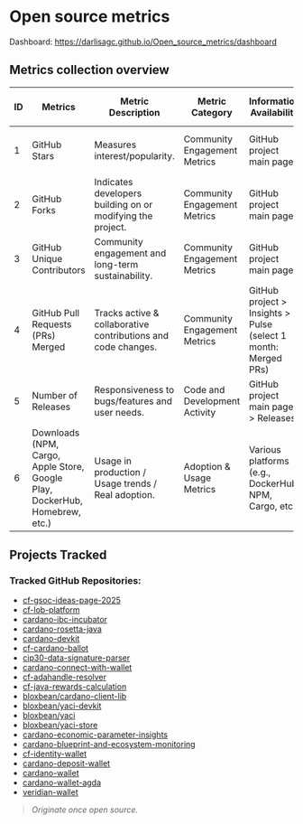 # Open source metrics 

Dashboard: https://darlisagc.github.io/Open_source_metrics/dashboard 

## Metrics collection overview

| ID | Metrics                                | Metric Description                                                      | Metric Category                  | Information Availability                   | Collection Method           | Frequency of Data Collection | Location                                 |
|----|----------------------------------------|-------------------------------------------------------------------------|----------------------------------|--------------------------------------------|-----------------------------|------------------------------|------------------------------------------|
| 1  | GitHub Stars                           | Measures interest/popularity.                                           | Community Engagement Metrics     | GitHub project main page                   | Manually / GitHub API        | Monthly                      | Confluence page / GitHub repository      |
| 2  | GitHub Forks                           | Indicates developers building on or modifying the project.              | Community Engagement Metrics     | GitHub project main page                   | Manually / GitHub API        | Monthly                      | Confluence page / GitHub repository      |
| 3  | GitHub Unique Contributors             | Community engagement and long-term sustainability.                      | Community Engagement Metrics     | GitHub project main page                   | Manually / GitHub API        | Monthly                      | Confluence page / GitHub repository      |
| 4  | GitHub Pull Requests (PRs) Merged      | Tracks active & collaborative contributions and code changes.           | Community Engagement Metrics     | GitHub project > Insights > Pulse (select 1 month: Merged PRs) | Manually / GitHub API?       | Monthly                      | Confluence page / GitHub repository      |
| 5  | Number of Releases                     | Responsiveness to bugs/features and user needs.                         | Code and Development Activity    | GitHub project main page > Releases        | Manually / GitHub API?       | Monthly                      | Confluence page                         |
| 6  | Downloads (NPM, Cargo, Apple Store, Google Play, DockerHub, Homebrew, etc.) | Usage in production / Usage trends / Real adoption.         | Adoption & Usage Metrics         | Various platforms (e.g., DockerHub, NPM, Cargo, etc.) | Manually                    | Monthly                      | Confluence page / GitHub repository      |


## Projects Tracked

### Tracked GitHub Repositories:
- [cf-gsoc-ideas-page-2025](https://github.com/cardano-foundation/cf-gsoc-ideas-page-2025)
- [cf-lob-platform](https://github.com/cardano-foundation/cf-lob-platform)
- [cardano-ibc-incubator](https://github.com/cardano-foundation/cardano-ibc-incubator)
- [cardano-rosetta-java](https://github.com/cardano-foundation/cardano-rosetta-java)
- [cardano-devkit](https://github.com/cardano-foundation/cf-devkit)
- [cf-cardano-ballot](https://github.com/cardano-foundation/cf-cardano-ballot)
- [cip30-data-signature-parser](https://github.com/cardano-foundation/cip30-data-signature-parser)
- [cardano-connect-with-wallet](https://github.com/cardano-foundation/cardano-connect-with-wallet)
- [cf-adahandle-resolver](https://github.com/cardano-foundation/cf-adahandle-resolver)
- [cf-java-rewards-calculation](https://github.com/cardano-foundation/cf-java-rewards-calculation)
- [bloxbean/cardano-client-lib](https://github.com/bloxbean/cardano-client-lib)
- [bloxbean/yaci-devkit](https://github.com/bloxbean/yaci-devkit)
- [bloxbean/yaci](https://github.com/bloxbean/yaci)
- [bloxbean/yaci-store](https://github.com/bloxbean/yaci-store)
- [cardano-economic-parameter-insights](https://github.com/cardano-foundation/cardano-economic-parameter-insights)
- [cardano-blueprint-and-ecosystem-monitoring](https://github.com/cardano-foundation/cardano-blueprint-and-ecosystem-monitoring)
- [cf-identity-wallet](https://github.com/cardano-foundation/cf-identity-wallet)
- [cardano-deposit-wallet](https://github.com/cardano-foundation/cardano-deposit-wallet)
- [cardano-wallet](https://github.com/cardano-foundation/cardano-wallet)
- [cardano-wallet-agda](https://github.com/cardano-foundation/cardano-wallet-agda)
- [veridian-wallet](https://github.com/cardano-foundation/veridian-wallet)

> *Originate once open source.*
